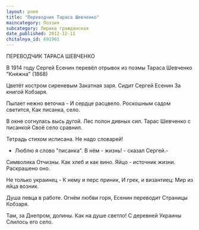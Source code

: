 ```yaml
---
layout: poem
title: "Переводчик Тараса Шевченко"
maincategory: Поэзия
subcategory: Лирика гражданская
date_published: 2012-12-11
chitalnya_id: 691961
---
```




ПЕРЕВОДЧИК ТАРАСА ШЕВЧЕНКО

В 1914 году Сергей Есенин
перевёл отрывок из поэмы
Тараса Шевченко "Княжна" (1868)

Цветёт костром сиреневым
Закатная заря.
Сидит Сергей Есенин
За книгой Кобзаря.

Пылает нежно веточка -
И сердце расцвело.
Роскошным садом светится,
Как писанка, село.

В окне согнулась высь дугой.
Лес полон дивных сил.
Тарас Шевченко с писанкой
Своё село сравнил.

Тетрадь стихом исписана.
Не надо словарей!
- Люблю я слово "писанка".
В нём - жизнь! - сказал Сергей.-

Символика Отчизны.
Как хлеб и как вино.
Яйцо - источник жизни.
Раскрашено оно.

Не только украинец -
К нему и перс приник,
И грек, и византиец:
Мир из яйца возник.

Душа певца в работе.
Огнём любви горя,
Есенин переводит
Страницы Кобзаря.

Там, за Днепром, долины.
Как на душе светло!
С деревней Украины
Слилось его село.






